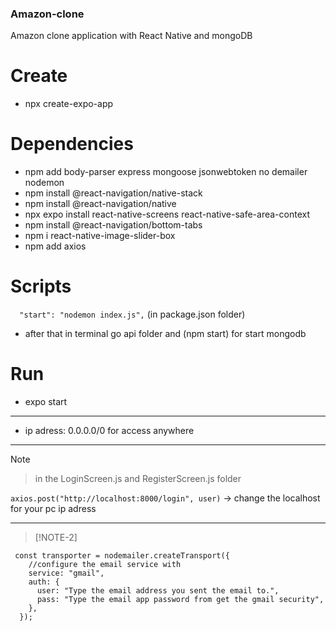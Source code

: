 ### Amazon-clone
Amazon clone application with React Native and mongoDB

# Create

  - npx create-expo-app <appName>

# Dependencies

  - npm add body-parser express mongoose jsonwebtoken no
  demailer nodemon
  - npm install @react-navigation/native-stack
  - npm install @react-navigation/native
  - npx expo install react-native-screens react-native-safe-area-context
  - npm install @react-navigation/bottom-tabs
  - npm i react-native-image-slider-box
  - npm add axios

# Scripts
  ```  "start": "nodemon index.js",``` (in package.json folder)
  -  after that in terminal go api folder and (npm start) for start mongodb

# Run
- expo start
------------------------------------------------------------

- ip adress: 0.0.0.0/0 for access anywhere

--------------------------------------------------------------

> [!NOTE]

> in the LoginScreen.js and RegisterScreen.js folder
 
```axios.post("http://localhost:8000/login", user)``` -> change the localhost for your pc ip adress

--------------------------------------------------------------


> [!NOTE-2]

```
 const transporter = nodemailer.createTransport({
    //configure the email service with
    service: "gmail",
    auth: {
      user: "Type the email address you sent the email to.",
      pass: "Type the email app password from get the gmail security",
    },
  });
```
